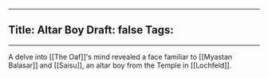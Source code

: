 
---
Title: Altar Boy
Draft: false
Tags:
  - 
---

A delve into [[The Oaf]]'s mind revealed a face familiar to [[Myastan Balasar]] and [[Saisu]], an altar boy from the Temple in [[Lochfeld]].  